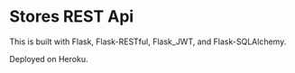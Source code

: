 # Stores REST Api

This is built with Flask, Flask-RESTful, Flask_JWT, and Flask-SQLAlchemy.

Deployed on Heroku.
